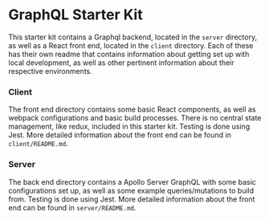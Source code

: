 # GraphQL Starter Kit

This starter kit contains a Graphql backend, located in the `server` directory, as well as a React front end, located in the `client` directory.  Each of these has their own readme that contains information about getting set up with local development, as well as other pertinent information about their respective environments.

### Client

The front end directory contains some basic React components, as well as webpack configurations and basic build processes.  There is no central state management, like redux, included in this starter kit.  Testing is done using Jest.  More detailed information about the front end can be found in `client/README.md`.

### Server

The back end directory contains a Apollo Server GraphQL with some basic configurations set up, as well as some example queries/mutations to build from.  Testing is done using Jest.  More detailed information about the front end can be found in `server/README.md`.